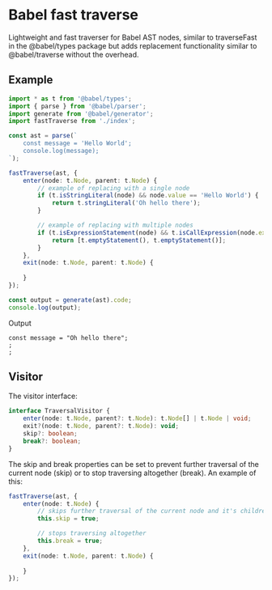 # Babel fast traverse

Lightweight and fast traverser for Babel AST nodes, similar to traverseFast in 
the @babel/types package but adds replacement functionality similar to 
@babel/traverse without the overhead.

## Example

```typescript
import * as t from '@babel/types';
import { parse } from '@babel/parser';
import generate from '@babel/generator';
import fastTraverse from './index';

const ast = parse(`
    const message = 'Hello World';
    console.log(message);
`);

fastTraverse(ast, {
    enter(node: t.Node, parent: t.Node) {
        // example of replacing with a single node
        if (t.isStringLiteral(node) && node.value == 'Hello World') {
            return t.stringLiteral('Oh hello there');
        }

        // example of replacing with multiple nodes
        if (t.isExpressionStatement(node) && t.isCallExpression(node.expression)) {
            return [t.emptyStatement(), t.emptyStatement()];
        }
    },
    exit(node: t.Node, parent: t.Node) {
        
    }
});

const output = generate(ast).code;
console.log(output);
```

Output
```
const message = "Oh hello there";
;
;
```

## Visitor
The visitor interface:

```typescript
interface TraversalVisitor {
    enter(node: t.Node, parent?: t.Node): t.Node[] | t.Node | void;
    exit?(node: t.Node, parent?: t.Node): void;
    skip?: boolean;
    break?: boolean;
}
```

The skip and break properties can be set to prevent further traversal of the current node (skip) or to stop traversing altogether (break).
An example of this:

```typescript
fastTraverse(ast, {
    enter(node: t.Node) {
        // skips further traversal of the current node and it's children
        this.skip = true;

        // stops traversing altogether
        this.break = true;
    },
    exit(node: t.Node, parent: t.Node) {
        
    }
});
```